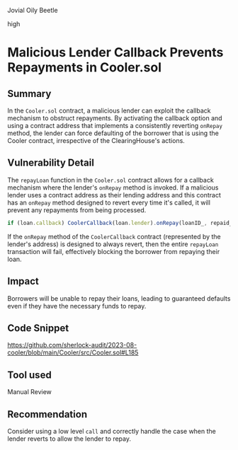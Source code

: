 Jovial Oily Beetle

high

# Malicious Lender Callback Prevents Repayments in Cooler.sol
## Summary
In the `Cooler.sol` contract, a malicious lender can exploit the callback mechanism to obstruct repayments. By activating the callback option and using a contract address that implements a consistently reverting `onRepay` method, the lender can force defaulting of the borrower that is using the Cooler contract, irrespective of the ClearingHouse's actions.

## Vulnerability Detail
The `repayLoan` function in the `Cooler.sol` contract allows for a callback mechanism where the lender's `onRepay` method is invoked. If a malicious lender uses a contract address as their lending address and this contract has an `onRepay` method designed to revert every time it's called, it will prevent any repayments from being processed.

```javascript
if (loan.callback) CoolerCallback(loan.lender).onRepay(loanID_, repaid_);
```
If the `onRepay` method of the `CoolerCallback` contract (represented by the lender's address) is designed to always revert, then the entire `repayLoan` transaction will fail, effectively blocking the borrower from repaying their loan.

## Impact
Borrowers will be unable to repay their loans, leading to guaranteed defaults even if they have the necessary funds to repay.

## Code Snippet
https://github.com/sherlock-audit/2023-08-cooler/blob/main/Cooler/src/Cooler.sol#L185

## Tool used
Manual Review

## Recommendation
Consider using a low level `call` and correctly handle the case when the lender reverts to allow the lender to repay.